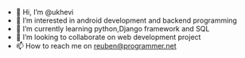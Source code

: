 - 👋 Hi, I’m @ukhevi
- 👀 I’m interested in android development and backend programming
- 🌱 I’m currently learning python,Django framework and SQL
- 💞️ I’m looking to collaborate on web development project
- 📫 How to reach me on reuben@programmer.net

<!---
ukhevi/ukhevi is a ✨ special ✨ repository because its `README.md` (this file) appears on your GitHub profile.
You can click the Preview link to take a look at your changes.
--->

